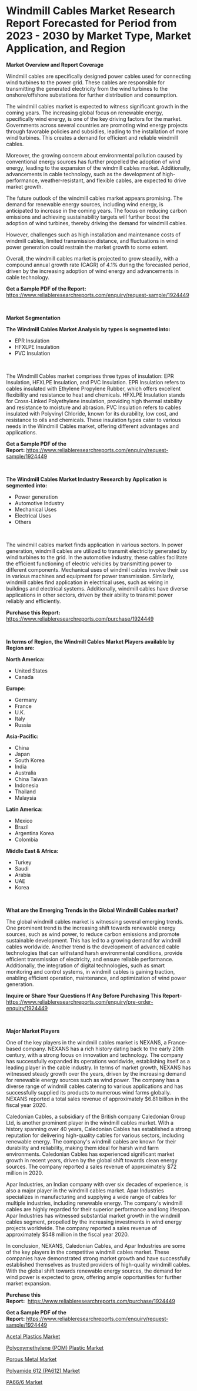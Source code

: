 <p><h1>Windmill Cables Market Research Report Forecasted for Period from 2023 -  2030 by Market Type, Market Application, and Region</h1></p><p><strong>Market Overview and Report Coverage</strong></p>
<p><p>Windmill cables are specifically designed power cables used for connecting wind turbines to the power grid. These cables are responsible for transmitting the generated electricity from the wind turbines to the onshore/offshore substations for further distribution and consumption.</p><p>The windmill cables market is expected to witness significant growth in the coming years. The increasing global focus on renewable energy, specifically wind energy, is one of the key driving factors for the market. Governments across several countries are promoting wind energy projects through favorable policies and subsidies, leading to the installation of more wind turbines. This creates a demand for efficient and reliable windmill cables.</p><p>Moreover, the growing concern about environmental pollution caused by conventional energy sources has further propelled the adoption of wind energy, leading to the expansion of the windmill cables market. Additionally, advancements in cable technology, such as the development of high-performance, weather-resistant, and flexible cables, are expected to drive market growth.</p><p>The future outlook of the windmill cables market appears promising. The demand for renewable energy sources, including wind energy, is anticipated to increase in the coming years. The focus on reducing carbon emissions and achieving sustainability targets will further boost the adoption of wind turbines, thereby driving the demand for windmill cables.</p><p>However, challenges such as high installation and maintenance costs of windmill cables, limited transmission distance, and fluctuations in wind power generation could restrain the market growth to some extent.</p><p>Overall, the windmill cables market is projected to grow steadily, with a compound annual growth rate (CAGR) of 4.1% during the forecasted period, driven by the increasing adoption of wind energy and advancements in cable technology.</p></p>
<p><strong>Get a Sample PDF of the Report:</strong> <a href="https://www.reliableresearchreports.com/enquiry/request-sample/1924449">https://www.reliableresearchreports.com/enquiry/request-sample/1924449</a></p>
<p>&nbsp;</p>
<p><strong>Market Segmentation</strong></p>
<p><strong>The Windmill Cables Market Analysis by types is segmented into:</strong></p>
<p><ul><li>EPR Insulation</li><li>HFXLPE Insulation</li><li>PVC Insulation</li></ul></p>
<p>&nbsp;</p>
<p><p>The Windmill Cables market comprises three types of insulation: EPR Insulation, HFXLPE Insulation, and PVC Insulation. EPR Insulation refers to cables insulated with Ethylene Propylene Rubber, which offers excellent flexibility and resistance to heat and chemicals. HFXLPE Insulation stands for Cross-Linked Polyethylene insulation, providing high thermal stability and resistance to moisture and abrasion. PVC Insulation refers to cables insulated with Polyvinyl Chloride, known for its durability, low cost, and resistance to oils and chemicals. These insulation types cater to various needs in the Windmill Cables market, offering different advantages and applications.</p></p>
<p><strong>Get a Sample PDF of the Report:</strong>&nbsp;<a href="https://www.reliableresearchreports.com/enquiry/request-sample/1924449">https://www.reliableresearchreports.com/enquiry/request-sample/1924449</a></p>
<p>&nbsp;</p>
<p><strong>The Windmill Cables Market Industry Research by Application is segmented into:</strong></p>
<p><ul><li>Power generation</li><li>Automotive Industry</li><li>Mechanical Uses</li><li>Electrical Uses</li><li>Others</li></ul></p>
<p>&nbsp;</p>
<p><p>The windmill cables market finds application in various sectors. In power generation, windmill cables are utilized to transmit electricity generated by wind turbines to the grid. In the automotive industry, these cables facilitate the efficient functioning of electric vehicles by transmitting power to different components. Mechanical uses of windmill cables involve their use in various machines and equipment for power transmission. Similarly, windmill cables find application in electrical uses, such as wiring in buildings and electrical systems. Additionally, windmill cables have diverse applications in other sectors, driven by their ability to transmit power reliably and efficiently.</p></p>
<p><strong>Purchase this Report:</strong>&nbsp; <a href="https://www.reliableresearchreports.com/purchase/1924449">https://www.reliableresearchreports.com/purchase/1924449</a></p>
<p>&nbsp;</p>
<p><strong>In terms of Region, the Windmill Cables Market Players available by Region are:</strong></p>
<p>
    <p> <strong> North America: </strong>
        <ul>
            <li>United States</li>
            <li>Canada</li>
        </ul>
        </p> 
    <p> <strong> Europe: </strong>
        <ul>
            <li>Germany</li>
            <li>France</li>
            <li>U.K.</li>
            <li>Italy</li>
            <li>Russia</li>
        </ul>
        </p> 
    <p> <strong> Asia-Pacific: </strong>
        <ul>
            <li>China</li>
            <li>Japan</li>
            <li>South Korea</li>
            <li>India</li>
            <li>Australia</li>
            <li>China Taiwan</li>
            <li>Indonesia</li>
            <li>Thailand</li>
            <li>Malaysia</li>
        </ul>
        </p> 
    <p> <strong> Latin America: </strong>
        <ul>
            <li>Mexico</li>
            <li>Brazil</li>
            <li>Argentina Korea</li>
            <li>Colombia</li>
        </ul>
        </p> 
    <p> <strong> Middle East & Africa: </strong>
        <ul>
            <li>Turkey</li>
            <li>Saudi</li>
            <li>Arabia</li>
            <li>UAE</li>
            <li>Korea</li>
        </ul>
    </p>
    </p>
<p>&nbsp;</p>
<p><strong>What are the Emerging Trends in the Global Windmill Cables market?</strong></p>
<p><p>The global windmill cables market is witnessing several emerging trends. One prominent trend is the increasing shift towards renewable energy sources, such as wind power, to reduce carbon emissions and promote sustainable development. This has led to a growing demand for windmill cables worldwide. Another trend is the development of advanced cable technologies that can withstand harsh environmental conditions, provide efficient transmission of electricity, and ensure reliable performance. Additionally, the integration of digital technologies, such as smart monitoring and control systems, in windmill cables is gaining traction, enabling efficient operation, maintenance, and optimization of wind power generation.</p></p>
<p><strong>Inquire or Share Your Questions If Any Before Purchasing This Report</strong>- <a href="https://www.reliableresearchreports.com/enquiry/pre-order-enquiry/1924449">https://www.reliableresearchreports.com/enquiry/pre-order-enquiry/1924449</a></p>
<p>&nbsp;</p>
<p><strong>Major Market Players</strong></p>
<p><p>One of the key players in the windmill cables market is NEXANS, a France-based company. NEXANS has a rich history dating back to the early 20th century, with a strong focus on innovation and technology. The company has successfully expanded its operations worldwide, establishing itself as a leading player in the cable industry. In terms of market growth, NEXANS has witnessed steady growth over the years, driven by the increasing demand for renewable energy sources such as wind power. The company has a diverse range of windmill cables catering to various applications and has successfully supplied its products to numerous wind farms globally. NEXANS reported a total sales revenue of approximately $6.81 billion in the fiscal year 2020.</p><p>Caledonian Cables, a subsidiary of the British company Caledonian Group Ltd, is another prominent player in the windmill cables market. With a history spanning over 40 years, Caledonian Cables has established a strong reputation for delivering high-quality cables for various sectors, including renewable energy. The company's windmill cables are known for their durability and reliability, making them ideal for harsh wind farm environments. Caledonian Cables has experienced significant market growth in recent years, driven by the global shift towards clean energy sources. The company reported a sales revenue of approximately $72 million in 2020.</p><p>Apar Industries, an Indian company with over six decades of experience, is also a major player in the windmill cables market. Apar Industries specializes in manufacturing and supplying a wide range of cables for multiple industries, including renewable energy. The company's windmill cables are highly regarded for their superior performance and long lifespan. Apar Industries has witnessed substantial market growth in the windmill cables segment, propelled by the increasing investments in wind energy projects worldwide. The company reported a sales revenue of approximately $548 million in the fiscal year 2020.</p><p>In conclusion, NEXANS, Caledonian Cables, and Apar Industries are some of the key players in the competitive windmill cables market. These companies have demonstrated strong market growth and have successfully established themselves as trusted providers of high-quality windmill cables. With the global shift towards renewable energy sources, the demand for wind power is expected to grow, offering ample opportunities for further market expansion.</p></p>
<p><strong>Purchase this Report:</strong>&nbsp;&nbsp;<a href="https://www.reliableresearchreports.com/purchase/1924449">https://www.reliableresearchreports.com/purchase/1924449</a></p>
<p></p>
<p><strong>Get a Sample PDF of the Report:</strong>&nbsp;<a href="https://www.reliableresearchreports.com/enquiry/request-sample/1924449">https://www.reliableresearchreports.com/enquiry/request-sample/1924449</a></p>
<p><p><a href="https://medium.com/@yvettelesch/acetal-plastics-market-size-cagr-trends-2024-2030-d640302ff258">Acetal Plastics Market</a></p><p><a href="https://medium.com/@luispacocha/polyoxymethylene-pom-plastic-market-analysis-and-sze-forecasted-for-period-from-2023-to-2030-4ba7d19f81c9">Polyoxymethylene (POM) Plastic Market</a></p><p><a href="https://medium.com/@laneygibson1991/porous-metal-market-trends-and-market-analysis-forecasted-for-period-2023-2030-29b41806e22a">Porous Metal Market</a></p><p><a href="https://medium.com/@dashawnmoen/polyamide-612-pa612-market-size-and-market-trends-complete-industry-overview-2023-to-2030-e5617ed3f850">Polyamide 612 (PA612) Market</a></p><p><a href="https://medium.com/@javiermante/pa66-6-market-size-market-outlook-and-market-forecast-2023-to-2030-938b341bf9ad">PA66/6 Market</a></p></p>